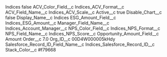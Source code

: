 <?xml version="1.0" encoding="UTF-8"?>
<CustomMetadata xmlns="http://soap.sforce.com/2006/04/metadata" xmlns:xsi="http://www.w3.org/2001/XMLSchema-instance" xmlns:xsd="http://www.w3.org/2001/XMLSchema">
    <label>Indices</label>
    <protected>false</protected>
    <values>
        <field>ACV_Color_Field__c</field>
        <value xsi:type="xsd:string">Indices_ACV_Format__c</value>
    </values>
    <values>
        <field>ACV_Field_Name__c</field>
        <value xsi:type="xsd:string">Indices_ACV_Scale__c</value>
    </values>
    <values>
        <field>Active__c</field>
        <value xsi:type="xsd:boolean">true</value>
    </values>
    <values>
        <field>Disable_Chart__c</field>
        <value xsi:type="xsd:boolean">false</value>
    </values>
    <values>
        <field>Display_Name__c</field>
        <value xsi:type="xsd:string">Indices</value>
    </values>
    <values>
        <field>ESG_Amount_Field__c</field>
        <value xsi:type="xsd:string">Indices_ESG_Amount__c</value>
    </values>
    <values>
        <field>Manager_Field_Name__c</field>
        <value xsi:type="xsd:string">Indices_Account_Manager__c</value>
    </values>
    <values>
        <field>NPS_Color_Field__c</field>
        <value xsi:type="xsd:string">Indices_NPS_Format__c</value>
    </values>
    <values>
        <field>NPS_Field_Name__c</field>
        <value xsi:type="xsd:string">Indices_NPS_Score__c</value>
    </values>
    <values>
        <field>Opportunity_Amount_Field__c</field>
        <value xsi:type="xsd:string">Amount</value>
    </values>
    <values>
        <field>Order__c</field>
        <value xsi:type="xsd:double">7.0</value>
    </values>
    <values>
        <field>Org_ID__c</field>
        <value xsi:type="xsd:string">00D4W000005kHdy</value>
    </values>
    <values>
        <field>Salesforce_Record_ID_Field_Name__c</field>
        <value xsi:type="xsd:string">Indices_Salesforce_Record_ID__c</value>
    </values>
    <values>
        <field>Stack_Color__c</field>
        <value xsi:type="xsd:string">#f79668</value>
    </values>
</CustomMetadata>
